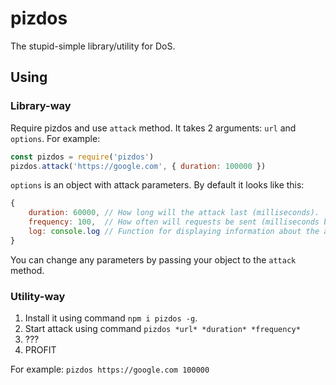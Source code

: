 # pizdos
The stupid-simple library/utility for DoS.
## Using
### Library-way
Require pizdos and use `attack` method. It takes 2 arguments: `url` and `options`.
For example:
```js
const pizdos = require('pizdos')
pizdos.attack('https://google.com', { duration: 100000 })
```
`options` is an object with attack parameters. By default it looks like this:
```js
{
    duration: 60000, // How long will the attack last (milliseconds).
    frequency: 100,  // How often will requests be sent (milliseconds between requests).
    log: console.log // Function for displaying information about the attack.
}
```
You can change any parameters by passing your object to the `attack` method.
### Utility-way
1. Install it using command `npm i pizdos -g`.
2. Start attack using command `pizdos *url* *duration* *frequency*`
3. ???
4. PROFIT

For example: `pizdos https://google.com 100000`